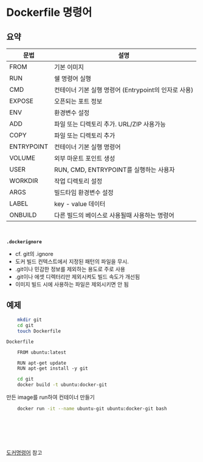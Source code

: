 # Dockerfile 명령어

## 요약

| 문법 | 설명 |
| --- | --- |
| FROM | 기본 이미지 |
| RUN | 쉘 명령어 실행 |
| CMD | 컨테이너 기본 실행 명령어 (Entrypoint의 인자로 사용) |
| EXPOSE | 오픈되는 포트 정보 |
| ENV | 환경변수 설정 |
| ADD | 파일 또는 디렉토리 추가. URL/ZIP 사용가능 |
| COPY | 파일 또는 디렉토리 추가 |
| ENTRYPOINT | 컨테이너 기본 실행 명령어 |
| VOLUME | 외부 마운트 포인트 생성 |
| USER | RUN, CMD, ENTRYPOINT를 실행하는 사용자 |
| WORKDIR | 작업 디렉토리 설정 |
| ARGS | 빌드타임 환경변수 설정 |
| LABEL | key - value 데이터 |
| ONBUILD | 다른 빌드의 베이스로 사용될때 사용하는 명령어 |

<br>

**`.dockerignore`**
- cf. git의 .ignore
- 도커 빌드 컨텍스트에서 지정된 패턴의 파일을 무시.
- .git이나 민감한 정보를 제외하는 용도로 주로 사용
- .git이나 에셋 디렉터리만 제외시켜도 빌드 속도가 개선됨
- 이미지 빌드 시에 사용하는 파일은 제외시키면 안 됨 


## 예제
```bash
    mkdir git
    cd git
    touch Dockerfile
```

`Dockerfile`
```
    FROM ubuntu:latest

    RUN apt-get update
    RUN apt-get install -y git
```

```bash
    cd git
    docker build -t ubuntu:docker-git
```

만든 image를 run하여 컨테이너 만들기
```bash
    docker run -it --name ubuntu-git ubuntu:docker-git bash
```

<br><br>
---

[도커명령어](https://cultivo-hy.github.io/docker/image/usage/2019/03/14/Docker%EC%A0%95%EB%A6%AC/#dockerfile-%EA%B8%B0%EB%B3%B8-%EB%AA%85%EB%A0%B9%EC%96%B4) 참고